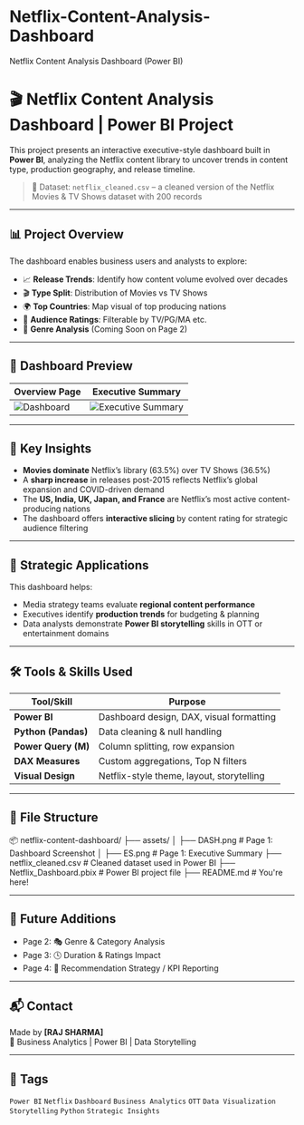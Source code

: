 # Netflix-Content-Analysis-Dashboard
Netflix Content Analysis Dashboard (Power BI) 
# 🎬 Netflix Content Analysis Dashboard | Power BI Project

This project presents an interactive executive-style dashboard built in **Power BI**, analyzing the Netflix content library to uncover trends in content type, production geography, and release timeline.

> 🔎 Dataset: `netflix_cleaned.csv` – a cleaned version of the Netflix Movies & TV Shows dataset with 200 records

---

## 📊 Project Overview

The dashboard enables business users and analysts to explore:

- 📈 **Release Trends**: Identify how content volume evolved over decades
- 🎬 **Type Split**: Distribution of Movies vs TV Shows
- 🌍 **Top Countries**: Map visual of top producing nations
- 🧭 **Audience Ratings**: Filterable by TV/PG/MA etc.
- 🔁 **Genre Analysis** (Coming Soon on Page 2)

---

## 📸 Dashboard Preview

| Overview Page | Executive Summary |
|---------------|--------------------|
| ![Dashboard](./assets/DASH.png) | ![Executive Summary](./assets/ES.png) |

---

## 🧠 Key Insights

- **Movies dominate** Netflix’s library (63.5%) over TV Shows (36.5%)
- A **sharp increase** in releases post-2015 reflects Netflix’s global expansion and COVID-driven demand
- The **US, India, UK, Japan, and France** are Netflix’s most active content-producing nations
- The dashboard offers **interactive slicing** by content rating for strategic audience filtering

---

## 💼 Strategic Applications

This dashboard helps:
- Media strategy teams evaluate **regional content performance**
- Executives identify **production trends** for budgeting & planning
- Data analysts demonstrate **Power BI storytelling** skills in OTT or entertainment domains

---

## 🛠 Tools & Skills Used

| Tool/Skill | Purpose |
|------------|---------|
| **Power BI** | Dashboard design, DAX, visual formatting |
| **Python (Pandas)** | Data cleaning & null handling |
| **Power Query (M)** | Column splitting, row expansion |
| **DAX Measures** | Custom aggregations, Top N filters |
| **Visual Design** | Netflix-style theme, layout, storytelling |

---

## 📁 File Structure

📦 netflix-content-dashboard/
├── assets/
│ ├── DASH.png # Page 1: Dashboard Screenshot
│ ├── ES.png # Page 1: Executive Summary
├── netflix_cleaned.csv # Cleaned dataset used in Power BI
├── Netflix_Dashboard.pbix # Power BI project file
├── README.md # You're here!

---

## 📌 Future Additions

- Page 2: 🎭 Genre & Category Analysis  
- Page 3: 🕓 Duration & Ratings Impact  
- Page 4: 🎯 Recommendation Strategy / KPI Reporting

---

## 📬 Contact

Made by **[RAJ SHARMA]**  
📍 Business Analytics | Power BI | Data Storytelling  


---

## 🔖 Tags

`Power BI` `Netflix` `Dashboard` `Business Analytics` `OTT` `Data Visualization` `Storytelling` `Python` `Strategic Insights`
